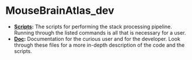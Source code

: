 # MouseBrainAtlas_dev

* __[Scripts](./demo/README.md):__   The scripts for performing the stack processing pipeline. Running through the listed commands is all that is necessary for a user.
* __[Doc](./doc/README.MD):__        Documentation for the curious user and for the developer. Look through these files for a more in-depth description of the code and the scripts.
